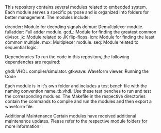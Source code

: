This repository contains several modules related to embedded system. Each module serves a specific purpose and is organized into folders for better management. The modules include:

decoder: Module for decoding signals 
demux: Demultiplexer module.
fulladder: Full adder module.
gcd_: Module for finding the greatest common divisor.
jk: Module related to JK flip-flops.
lcm: Module for finding the least common multiple.
mux: Multiplexer module.
seq: Module related to sequential logic.

Dependencies
To run the code in this repository, the following dependencies are required:

ghdl: VHDL compiler/simulator.
gtkwave: Waveform viewer.
Running the Code

Each module is in it's own folder and includes a test bench file with the naming convention name_tb.vhdl. Use these test benches to run and test the corresponding modules. The Makefile in the respective directories contain the commands to compile and run the modules and then export a waveform file.

Additional Maintenance
Certain modules have received additional maintenance updates. Please refer to the respective module folders for more information.


